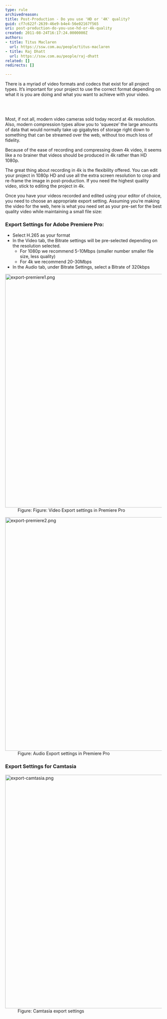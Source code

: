```yaml
---
type: rule
archivedreason: 
title: Post-Production - Do you use 'HD or '4K' quality?
guid: cf7c622f-2639-46e9-b4e4-56e02167f565
uri: post-production-do-you-use-hd-or-4k-quality
created: 2011-08-24T16:17:24.0000000Z
authors:
- title: Titus Maclaren
  url: https://ssw.com.au/people/titus-maclaren
- title: Raj Dhatt
  url: https://ssw.com.au/people/raj-dhatt
related: []
redirects: []

---
```



<p class="ssw15-rteElement-P">There is a myriad of video formats and codecs that exist for all project types. It’s important for your project to use the correct format depending on what it is you are doing and what you want to achieve with your video.​<br></p>
<br><excerpt class='endintro'></excerpt><br>
<p>Most, if not all, modern video cameras sold today record at 4k resolution. Also, modern compression types allow you to ‘squeeze’ the large amounts of data that would normally take up gigabytes of storage right down to something that can be streamed over the web, without too much loss of fidelity.<br></p><p>Because of the ease of recording and compressing down 4k video, it seems like a no brainer that videos should be produced in 4k rather than HD 1080p.</p><p>The great thing about recording in 4k is the flexibility offered. You can edit your project in 1080p HD and use all the extra screen resolution to crop and re-frame the image in post-production. If you need the highest quality video, stick to editing the project in 4k.</p><p>Once you have your videos recorded and edited using your editor of choice, you need to choose an appropriate export setting. Assuming you’re making the video for the web, here is what you need set as your pre-set for the best quality video while maintaining a small file size&#58;<br></p><h3>Export Settings for Adobe Premiere Pro&#58;</h3><ul><li>Select H.265 as your format</li><li>In the Video tab, the Bitrate settings will be pre-selected depending on the resolution selected. 
      <ul><li>For 1080p we recommend 5-10Mbps (smaller number smaller file size, less quality)</li><li>For 4k we recommend 20-30Mbps</li></ul></li><li>In the Audio tab, under Bitrate Settings, select a Bitrate of 320kbps<br></li></ul><dl class="image"><dt><img src="/PublishingImages/export-premiere1.png" alt="export-premiere1.png" style="width&#58;750px;" /></dt><dd>Figure&#58; Figure&#58;&#160;Video Export settings in Premiere Pro</dd></dl><dl class="image"><dt><img src="/PublishingImages/export-premiere2.png" alt="export-premiere2.png" style="width&#58;750px;" /></dt><dd>Figure&#58; Audio Export settings in Premiere Pro</dd></dl><h3>Export Settings for Camtasia</h3><dl class="image"><dt><img src="/PublishingImages/export-camtasia.png" alt="export-camtasia.png" style="width&#58;750px;" /></dt><dd>Figure&#58; Camtasia export settings</dd></dl>


